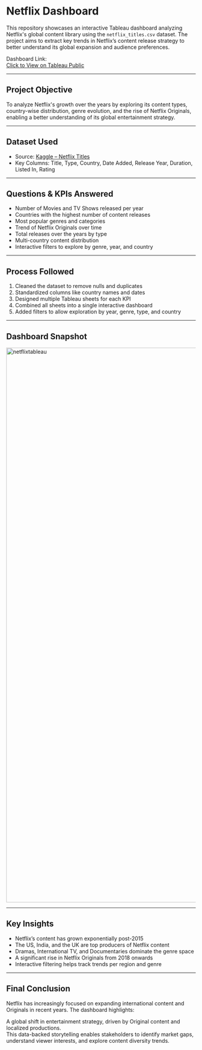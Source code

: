 # Netflix Dashboard

This repository showcases an interactive Tableau dashboard analyzing Netflix's global content library using the `netflix_titles.csv` dataset. The project aims to extract key trends in Netflix’s content release strategy to better understand its global expansion and audience preferences.

Dashboard Link:  
[Click to View on Tableau Public](https://public.tableau.com/app/profile/aishwarya.garikapati/viz/Book1_17472991622220/Netflix)

---

## Project Objective

To analyze Netflix's growth over the years by exploring its content types, country-wise distribution, genre evolution, and the rise of Netflix Originals, enabling a better understanding of its global entertainment strategy.

---

## Dataset Used

- Source: [Kaggle – Netflix Titles](https://www.kaggle.com/datasets/shivamb/netflix-shows)  
- Key Columns: Title, Type, Country, Date Added, Release Year, Duration, Listed In, Rating

---

## Questions & KPIs Answered

- Number of Movies and TV Shows released per year  
- Countries with the highest number of content releases  
- Most popular genres and categories  
- Trend of Netflix Originals over time  
- Total releases over the years by type  
- Multi-country content distribution  
- Interactive filters to explore by genre, year, and country

---

## Process Followed

1. Cleaned the dataset to remove nulls and duplicates  
2. Standardized columns like country names and dates  
3. Designed multiple Tableau sheets for each KPI  
4. Combined all sheets into a single interactive dashboard  
5. Added filters to allow exploration by year, genre, type, and country

---

## Dashboard Snapshot

<img width="1470" alt="netflixtableau" src="https://github.com/user-attachments/assets/5a70b134-23bb-4e19-aae9-e6127f7b1cb8" />


---

## Key Insights

- Netflix’s content has grown exponentially post-2015  
- The US, India, and the UK are top producers of Netflix content  
- Dramas, International TV, and Documentaries dominate the genre space  
- A significant rise in Netflix Originals from 2018 onwards  
- Interactive filtering helps track trends per region and genre  

---

## Final Conclusion

Netflix has increasingly focused on expanding international content and Originals in recent years. The dashboard highlights:

A global shift in entertainment strategy, driven by Original content and localized productions.  
This data-backed storytelling enables stakeholders to identify market gaps, understand viewer interests, and explore content diversity trends.
